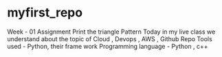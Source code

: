 # myfirst_repo
Week - 01 Assignment Print the triangle Pattern
Today in my live class we understand about the topic of Cloud , Devops , AWS , Github Repo
Tools used - Python, their frame work
Programming language - Python , c++

